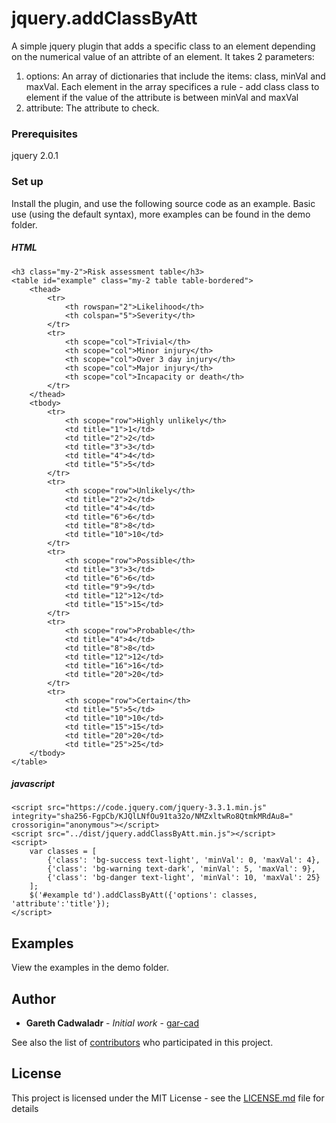 # jquery.addClassByAtt

A simple jquery plugin that adds a specific class to an element depending on the numerical value of an attribte of an element. It takes 2 parameters:
1. options: An array of dictionaries that include the items: class, minVal and maxVal. Each element in the array specifices a rule - add class class to element if the value of the attribute is between minVal and maxVal
2. attribute: The attribute to check.

### Prerequisites

jquery 2.0.1


### Set up

Install the plugin, and use the following source code as an example. Basic use (using the default syntax), more examples can be found in the demo folder.

##### HTML
```
<h3 class="my-2">Risk assessment table</h3>
<table id="example" class="my-2 table table-bordered">
    <thead>
        <tr>
            <th rowspan="2">Likelihood</th>
            <th colspan="5">Severity</th>
        </tr>
        <tr>
            <th scope="col">Trivial</th>
            <th scope="col">Minor injury</th>
            <th scope="col">Over 3 day injury</th>
            <th scope="col">Major injury</th>
            <th scope="col">Incapacity or death</th>
        </tr>
    </thead>
    <tbody>
        <tr>
            <th scope="row">Highly unlikely</th>
            <td title="1">1</td>
            <td title="2">2</td>
            <td title="3">3</td>
            <td title="4">4</td>
            <td title="5">5</td>
        </tr>
        <tr>
            <th scope="row">Unlikely</th>
            <td title="2">2</td>
            <td title="4">4</td>
            <td title="6">6</td>
            <td title="8">8</td>
            <td title="10">10</td>
        </tr>
        <tr>
            <th scope="row">Possible</th>
            <td title="3">3</td>
            <td title="6">6</td>
            <td title="9">9</td>
            <td title="12">12</td>
            <td title="15">15</td>
        </tr>
        <tr>
            <th scope="row">Probable</th>
            <td title="4">4</td>
            <td title="8">8</td>
            <td title="12">12</td>
            <td title="16">16</td>
            <td title="20">20</td>
        </tr>
        <tr>
            <th scope="row">Certain</th>
            <td title="5">5</td>
            <td title="10">10</td>
            <td title="15">15</td>
            <td title="20">20</td>
            <td title="25">25</td>
    </tbody>
</table>
```

##### javascript
```
<script src="https://code.jquery.com/jquery-3.3.1.min.js" integrity="sha256-FgpCb/KJQlLNfOu91ta32o/NMZxltwRo8QtmkMRdAu8=" crossorigin="anonymous"></script>
<script src="../dist/jquery.addClassByAtt.min.js"></script>
<script>
    var classes = [
        {'class': 'bg-success text-light', 'minVal': 0, 'maxVal': 4},
        {'class': 'bg-warning text-dark', 'minVal': 5, 'maxVal': 9},
        {'class': 'bg-danger text-light', 'minVal': 10, 'maxVal': 25}
    ];
    $('#example td').addClassByAtt({'options': classes, 'attribute':'title'});
</script>
```

## Examples

View the examples in the demo folder. 

## Author

* **Gareth Cadwaladr** - *Initial work* - [gar-cad](https://github.com/gar-cad)

See also the list of [contributors](https://github.com/gar-cad/jquery.addClassByAtt/graphs/contributors) who participated in this project.

## License

This project is licensed under the MIT License - see the [LICENSE.md](LICENSE.MD) file for details